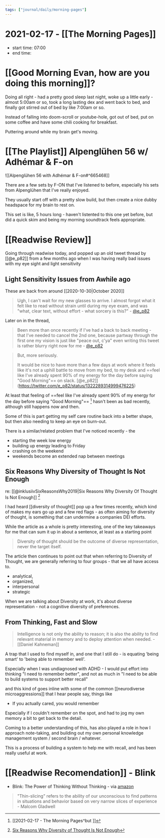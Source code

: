 ```yaml
---
tags: ["journal/daily/morning-pages"]
---
```


# 2021-02-17 - [[The Morning Pages]]

- start time: 07:00
- end time:

# [[Good Morning Evan, how are you doing this morning]]?

Doing all right - had a pretty good sleep last night, woke up a little early - almost 5:00am or so, took a long lasting dex and went back to bed, and finally got stirred out of bed by like 7:00am or so.

Instead of falling into doom-scroll or youtube-hole, got out of bed, put on some coffee and have some chili cooking for breakfast.

Puttering around while my brain get's moving.

# [[The Playlist]] Alpenglühen 56 w/ Adhémar & F-on

![[Alpenglühen 56 with Adhémar & F-on#^665468]]

There are a few sets by F-ON that I've listened to before, especially his sets from Alpenglühen that I've really enjoyed.

They usually start off with a pretty slow build, but then create a nice dubby headspace for my brain to rest on.

This set is like, 5 hours long - haven't listented to this one yet before, but did a quick skim and being my morning soundtrack feels appropriate.

# [[Readwise Review]]

Going through readwise today, and popped up an old tweet thread by [[@e_p82]] from a few months ago when I was having really bad issues with my eye sight and light sensitivity 

## Light Sensitivity Issues from Awhile ago

These are back from around  [[2020-10-30|October 2020]]

> Ugh, I can't wait for my new glasses to arrive. I almost forgot what it felt like to read without strain until during my eye exam, and was "what, clear text, without effort - what sorcery is this?" - [@e_p82](https://twitter.com/e_p82/status/1322289302169149441)

Later on in the thread,

> Been more than once recently if I've had a back to back meeting - that I've needed to cancel the 2nd one, because partway through the first one my vision is just like "peace out, c'ya" even writing this tweet is rather blurry right now for me - [@e_p82](https://twitter.com/e_p82/status/1322289304585031680)

> But, more seriously.  
>   
> It would be nice to have more than a few days at work where it feels like it's not a uphill battle to move from my bed, to my desk and ==feel like I've already spent 90% of my energy for the day before saying "Good Morning"== on slack. [@e_p82]](https://twitter.com/e_p82/status/1322289314999476225)

At least that feeling of ==feel like I've already spent 90% of my energy for the day before saying "Good Morning"== [^ep1] hasn't been as bad recently, although still happens now and then.

Some of this is part getting my self care routine back into a better shape, but then also needing to keep an eye on burn-out.

There is a similar/related problem that I've noticed recently - the 

- starting the week low energy
- building up energy leading to Friday
- crashing on the weekend
- weekends become an extended nap between meetings

[^ep1]: [[2021-02-17 - The Morning Pages^but ]]

##  Six Reasons Why Diversity of Thought Is Not Enough

re: [[@inklusiivSixReasonsWhy2019|Six Reasons Why Diversity Of Thought Is Not Enough]] [^6why]

I had heard [[diversity of thought]] pop up a few times recently, which kind of makes my ears go up and a few red flags - as often aiming for diversity of thought, is something that can undermine a companies DEI efforts.

While the article as a whole is pretty interesting, one of the key takeaways for me that can sum it up in about a sentence, at least as a starting point

> Diversity of thought should be the outcome of diverse representation, never the target itself.

The article then continues to point out that when referring to Diversity of Thought, we are generally referring to four groups - that we all have access to.

- analytical, 
-  organized, 
-  interpersonal
-  strategic

When we are talking about Diversity at work, it's about diverse representation - not a cognitive diversity of preferences. 

[^6why]: [Six Reasons Why Diversity of Thought Is Not Enough](https://www.inklusiiv.org/post/six-reasons-why-diversity-of-thought-is-not-enough)

## From Thinking, Fast and Slow

> Intelligence is not only the ability to reason; it is also the ability to find relevant material in memory and to deploy attention when needed. - [[Daniel Kahneman]]

A trap that I used to find myself in, and one that I still do - is equating 'being smart' to 'being able to remember well'.

Especially when I was undiagnosed with ADHD - I would put effort into thinking "I need to remember better", and not as much in "I need to be able to build systems to support better recall"

and this kind of goes inline with some of the common [[neurodiverse microaggressions]] that I hear people say, things like

- If you actually cared, you would remember 

Especially if I couldn't remember on the spot, and had to jog my own memory a bit to get back to the detail.

Coming to a better understanding of this, has also played a role in how I approach note-taking, and building out my own personal knowledge management system / second brain / whatever.

This is a process of building a system to help me with recall, and has been really useful at work.

# [[Readwise Recomendation]] - Blink

-  Blink: The Power of Thinking Without Thinking - via [amazon](https://www.amazon.ca/dp/B000PAAH3K?tag=readwise-20)

> "Thin-slicing" refers to the ability of our unconscious to find patterns in situations and behavior based on very narrow slices of experience - Malcom Gladwell

